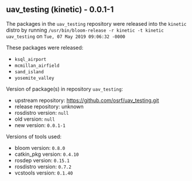 ## uav_testing (kinetic) - 0.0.1-1

The packages in the `uav_testing` repository were released into the `kinetic` distro by running `/usr/bin/bloom-release -r kinetic -t kinetic uav_testing` on `Tue, 07 May 2019 09:06:32 -0000`

These packages were released:
- `ksql_airport`
- `mcmillan_airfield`
- `sand_island`
- `yosemite_valley`

Version of package(s) in repository `uav_testing`:

- upstream repository: https://github.com/osrf/uav_testing.git
- release repository: unknown
- rosdistro version: `null`
- old version: `null`
- new version: `0.0.1-1`

Versions of tools used:

- bloom version: `0.8.0`
- catkin_pkg version: `0.4.10`
- rosdep version: `0.15.1`
- rosdistro version: `0.7.2`
- vcstools version: `0.1.40`


